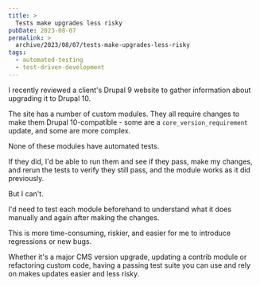 ```yaml
---
title: >
  Tests make upgrades less risky
pubDate: 2023-08-07
permalink: >
  archive/2023/08/07/tests-make-upgrades-less-risky
tags:
  - automated-testing
  - test-driven-development
---
```


I recently reviewed a client's Drupal 9 website to gather information about upgrading it to Drupal 10.

The site has a number of custom modules. They all require changes to make them Drupal 10-compatible - some are a `core_version_requirement` update, and some are more complex.

None of these modules have automated tests.

If they did, I'd be able to run them and see if they pass, make my changes, and rerun the tests to verify they still pass, and the module works as it did previously.

But I can't.

I'd need to test each module beforehand to understand what it does manually and again after making the changes.

This is more time-consuming, riskier, and easier for me to introduce regressions or new bugs.

Whether it's a major CMS version upgrade, updating a contrib module or refactoring custom code, having a passing test suite you can use and rely on makes updates easier and less risky.
